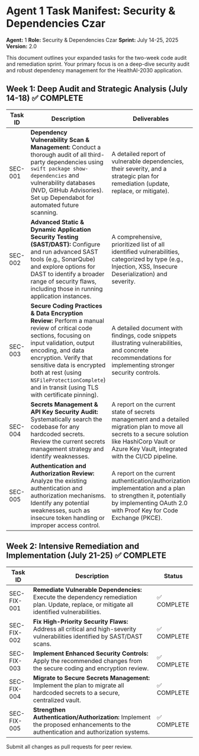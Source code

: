 # Agent 1 Task Manifest: Security & Dependencies Czar

**Agent:** 1
**Role:** Security & Dependencies Czar
**Sprint:** July 14-25, 2025
**Version:** 2.0

This document outlines your expanded tasks for the two-week code audit and remediation sprint. Your primary focus is on a deep-dive security audit and robust dependency management for the HealthAI-2030 application.

## Week 1: Deep Audit and Strategic Analysis (July 14-18) ✅ COMPLETE

| Task ID | Description | Deliverables | Status |
| --- | --- | --- | --- |
| SEC-001 | **Dependency Vulnerability Scan & Management:** Conduct a thorough audit of all third-party dependencies using `swift package show-dependencies` and vulnerability databases (NVD, GitHub Advisories). Set up Dependabot for automated future scanning. | A detailed report of vulnerable dependencies, their severity, and a strategic plan for remediation (update, replace, or mitigate). | ✅ COMPLETE |
| SEC-002 | **Advanced Static & Dynamic Application Security Testing (SAST/DAST):** Configure and run advanced SAST tools (e.g., SonarQube) and explore options for DAST to identify a broader range of security flaws, including those in running application instances. | A comprehensive, prioritized list of all identified vulnerabilities, categorized by type (e.g., Injection, XSS, Insecure Deserialization) and severity. | ✅ COMPLETE |
| SEC-003 | **Secure Coding Practices & Data Encryption Review:** Perform a manual review of critical code sections, focusing on input validation, output encoding, and data encryption. Verify that sensitive data is encrypted both at rest (using `NSFileProtectionComplete`) and in transit (using TLS with certificate pinning). | A detailed document with findings, code snippets illustrating vulnerabilities, and concrete recommendations for implementing stronger security controls. | ✅ COMPLETE |
| SEC-004 | **Secrets Management & API Key Security Audit:** Systematically search the codebase for any hardcoded secrets. Review the current secrets management strategy and identify weaknesses. | A report on the current state of secrets management and a detailed migration plan to move all secrets to a secure solution like HashiCorp Vault or Azure Key Vault, integrated with the CI/CD pipeline. | ✅ COMPLETE |
| SEC-005 | **Authentication and Authorization Review:** Analyze the existing authentication and authorization mechanisms. Identify any potential weaknesses, such as insecure token handling or improper access control. | A report on the current authentication/authorization implementation and a plan to strengthen it, potentially by implementing OAuth 2.0 with Proof Key for Code Exchange (PKCE). | ✅ COMPLETE |

## Week 2: Intensive Remediation and Implementation (July 21-25) ✅ COMPLETE

| Task ID | Description | Status |
| --- | --- | --- |
| SEC-FIX-001 | **Remediate Vulnerable Dependencies:** Execute the dependency remediation plan. Update, replace, or mitigate all identified vulnerabilities. | ✅ COMPLETE |
| SEC-FIX-002 | **Fix High-Priority Security Flaws:** Address all critical and high-severity vulnerabilities identified by SAST/DAST scans. | ✅ COMPLETE |
| SEC-FIX-003 | **Implement Enhanced Security Controls:** Apply the recommended changes from the secure coding and encryption review. | ✅ COMPLETE |
| SEC-FIX-004 | **Migrate to Secure Secrets Management:** Implement the plan to migrate all hardcoded secrets to a secure, centralized vault. | ✅ COMPLETE |
| SEC-FIX-005 | **Strengthen Authentication/Authorization:** Implement the proposed enhancements to the authentication and authorization systems. | ✅ COMPLETE |

Submit all changes as pull requests for peer review.
